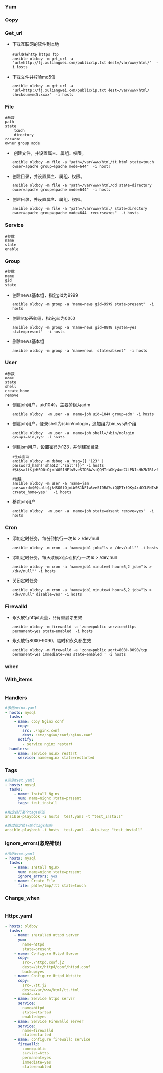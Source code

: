### Yum



### Copy



### Get_url

+ 下载互联网的软件到本地

  ```shell
  #url支持http https ftp
  ansible oldboy -m get_url -a "url=http://fj.xuliangwei.com/public/ip.txt dest=/var/www/html/"  -i hosts
  ```

+ 下载文件并校验md5值

  ```shell
  ansible oldboy -m get_url -a "url=http://fj.xuliangwei.com/public/ip.txt dest=/var/www/html/ checksum=md5:xxxx"  -i hosts
  ```

  

### File

```shell
#参数
path
state
	touch
	directory
recurse
owner group mode
```



+  创建文件，并设置属主、属组、权限。

  ```shell
  ansible oldboy -m file -a "path=/var/www/html/tt.html state=touch owner=apache group=apache mode=644"  -i hosts
  ```

+ 创建目录，并设置属主、属组、权限。

  ```shell
  ansible oldboy -m file -a "path=/var/www/html/dd state=directory  owner=apache group=apache mode=644"  -i hosts
  ```

+ 创建目录，并设置属主、属组、权限。

  ```shell
  ansible oldboy -m file -a "path=/var/www/html/ state=directory  owner=apache group=apache mode=644  recurse=yes"  -i hosts
  ```



### Service

```shell
#参数
name
state
enable
```



### Group

```txt
#参数
name
gid
state
```

+ 创建news基本组，指定gid为9999

  ```shell
  ansible oldboy -m group -a "name=news gid=9999 state=present"  -i hosts
  ```

+ 创建http系统组，指定gid为8888

  ```shell
  ansible oldboy -m group -a "name=news gid=8888 system=yes state=present"  -i hosts
  ```

+ 删除news基本组

  ```shell
  ansible oldboy -m group -a "name=news  state=absent"  -i hosts
  ```

  

### User

```
#参数
name
state
shell
create_home
remove
```

+ 创建joh用户，uid1040，主要的组为adm

  ```
  ansible oldboy  -m user -a 'name=joh uid=1040 group=adm' -i hosts
  ```

+ 创建joh用户，登录shell为/sbin/nologin，追加组为bin,sys两个组

  ```
  ansible oldboy  -m user -a 'name=joh shell=/sbin/nologin groups=bin,sys' -i hosts 
  ```

+ 创建jsm用户，设置密码为123，并创建家目录

  ```
  #生成密码
  ansible oldboy -m debug -a "msg={{ '123' | password_hash('sha512','salt')}}" -i hosts
  #$6$salt$jkHSO0tOjmLW0S1NFlw5veSIDRAVsiQQMTrkOKy4xdCCLPNIsHhZkIRlzfzIvKyXeGdOfCBoW1wJZPLyQ9Qx/1
  
  #创建
  ansible oldboy -m user -a 'name=jsm password=$6$salt$jkHSO0tOjmLW0S1NFlw5veSIDRAVsiQQMTrkOKy4xdCCLPNIsHhZkIRlzfzIvKyXeGdOfCBoW1wJZPLyQ9Qx/1  create_home=yes'   -i hosts
  ```

+ 移除joh用户

  ```
  ansible oldboy  -m user -a 'name=joh state=absent remove=yes'  -i hosts 
  ```



### Cron

+ 添加定时任务，每分钟执行一次 ls > /dev/null

  ```
  ansible oldboy -m cron -a 'name=job1 job="ls > /dev/null"' -i hosts
  ```

+ 添加定时任务，每天凌晨2点5点执行一次 ls > /dev/null

  ```
  ansible oldboy -m cron -a 'name=job1 minute=0 hour=5,2 job="ls > /dev/null"' -i hosts
  ```

+ 关闭定时任务

  ```
  ansible oldboy -m cron -a 'name=job1 minute=0 hour=5,2 job="ls > /dev/null" disable=yes' -i hosts
  ```



### Firewalld

+ 永久放行https流量，只有重启才生效

  ```
  ansible oldboy -m firewalld -a 'zone=public service=https permanent=yes state=enabled' -i hosts
  ```

+ 永久放行8080-9090，临时和永久都生效

  ```
  ansible oldboy -m firewalld -a 'zone=public port=8080-8090/tcp permanent=yes immediate=yes state=enabled ' -i hosts
  ```

  

### when



### With_items

```

```



### Handlers

```yaml
#示例nginx.yaml
- hosts: mysql
  tasks:
    - name: copy Nginx conf
      copy: 
        src: ./nginx.conf
        dest: /etc/nginx/conf/nginx.conf
      notify: 
        - service nginx restart
  handlers:
    - name: service nginx restart
      service: name=nginx state=restarted
```



### Tags

```yaml
#示例test.yaml
- hosts: mysql
  tasks:
    - name: Install Nginx
      yum: name=nignx state=present
      tags: test_install
     
#指定执行某个tags标签
ansible-playbook -i hosts  test.yaml -t "test_install"

#跳过指定执行某个tags标签
ansible-playbook -i hosts  test.yaml --skip-tags "test_install"
```



### Ignore_errors(忽略错误)

```yaml
#示例test.yaml
- hosts: mysql
  tasks:
    - name: Install Nginx
      yum: name=nignx state=present
      ignore_errors: yes
    - name: Create File
      file: path=/tmp/ttt state=touch
```





### Change_when

```

```



### Httpd.yaml

```yaml
- hosts: oldboy
  tasks:
    - name: Installed Httpd Server
      yum:
        name=httpd
        state=present
    - name: Configure Httpd Server
      copy:
        src=./httpd.conf.j2
        dest=/etc/httpd/conf/httpd.conf
        backup=yes
    - name: Configure Httpd Website
      copy:
        src=./tt.j2
        dest=/var/www/html/tt.html
        mode=644
    - name: Service httpd server
      service:
        name=httpd
        state=started
        enabled=yes
    - name: Service Firewalld server
      service:
        name=firewalld
        state=started
    - name: configure firewalld service
      firewalld:
        zone=public
        service=http
        permanent=yes
        immediate=yes
        state=enabled
```

